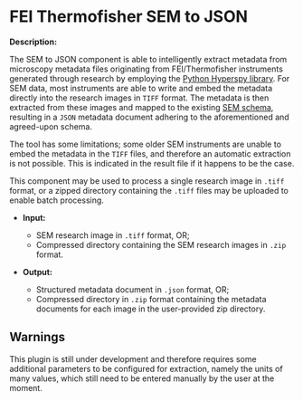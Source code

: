 
# FEI Thermofisher SEM to JSON

**Description:**

The SEM to JSON component is able to intelligently extract metadata from microscopy metadata files originating from FEI/Thermofisher instruments generated through research by employing the [Python Hyperspy library](https://hyperspy.org/index.html). For SEM data, most instruments are able to write and embed the metadata directly into the research images in `TIFF` format. The metadata is then extracted from these images and mapped to the existing [SEM schema](https://github.com/kit-data-manager/Metadata-Schemas-for-Materials-Science/blob/main/SEM-FIB%20Tomography/SEM_FIB_Tomography_Acquisition_Main.json), resulting in a `JSON` metadata document adhering to the aforementioned and agreed-upon schema.

The tool has some limitations; some older SEM instruments are unable to embed the metadata in the `TIFF` files, and therefore an automatic extraction is not possible. This is indicated in the result file if it happens to be the case.

This component may be used to process a single research image in `.tiff` format, or a zipped directory containing the `.tiff` files may be uploaded to enable batch processing.

- **Input:**
  - SEM research image in `.tiff` format, OR;
  - Compressed directory containing the SEM research images in `.zip` format.

- **Output:**
  - Structured metadata document in `.json` format, OR;
  - Compressed directory in `.zip` format containing the metadata documents for each image in the user-provided zip directory.

## Warnings
This plugin is still under development and therefore requires some additional parameters to be configured for extraction, namely the units of many values, which still need to be entered manually by the user at the moment.
